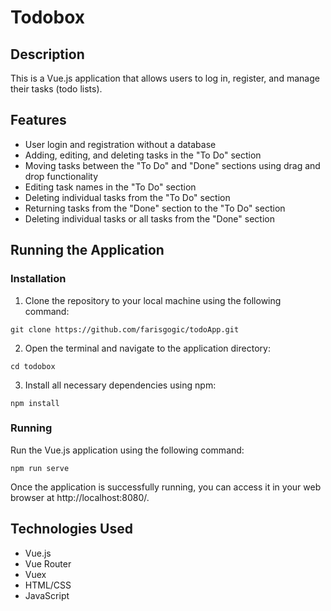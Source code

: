 # Todobox

## Description
This is a Vue.js application that allows users to log in, register, and manage their tasks (todo lists).

## Features
- User login and registration without a database
- Adding, editing, and deleting tasks in the "To Do" section
- Moving tasks between the "To Do" and "Done" sections using drag and drop functionality
- Editing task names in the "To Do" section
- Deleting individual tasks from the "To Do" section
- Returning tasks from the "Done" section to the "To Do" section
- Deleting individual tasks or all tasks from the "Done" section

## Running the Application
### Installation
1. Clone the repository to your local machine using the following command:

```
git clone https://github.com/farisgogic/todoApp.git

```
2. Open the terminal and navigate to the application directory:

```
cd todobox

```

3. Install all necessary dependencies using npm:

```
npm install

```


### Running
Run the Vue.js application using the following command:

```
npm run serve

```


Once the application is successfully running, you can access it in your web browser at http://localhost:8080/.

## Technologies Used
- Vue.js
- Vue Router
- Vuex
- HTML/CSS
- JavaScript
